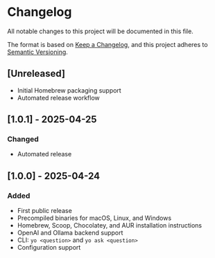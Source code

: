 # Changelog

All notable changes to this project will be documented in this file.

The format is based on [Keep a Changelog](https://keepachangelog.com/en/1.0.0/),
and this project adheres to [Semantic Versioning](https://semver.org/spec/v2.0.0.html).

## [Unreleased]
- Initial Homebrew packaging support
- Automated release workflow
## [1.0.1] - 2025-04-25
### Changed
- Automated release
## [1.0.0] - 2025-04-24
### Added
- First public release
- Precompiled binaries for macOS, Linux, and Windows
- Homebrew, Scoop, Chocolatey, and AUR installation instructions
- OpenAI and Ollama backend support
- CLI: `yo <question>` and `yo ask <question>`
- Configuration support

